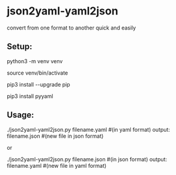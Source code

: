# json2yaml-yaml2json
convert from one format to another quick and easily



## Setup:
python3 -m venv venv

source venv/bin/activate

pip3 install --upgrade pip

pip3 install pyyaml



## Usage:

./json2yaml-yaml2json.py filename.yaml #(in yaml format)
output:
filename.json #(new file in json format)

or

./json2yaml-yaml2json.py filename.json #(in json format)
output:
filename.yaml #(new file in yaml format)